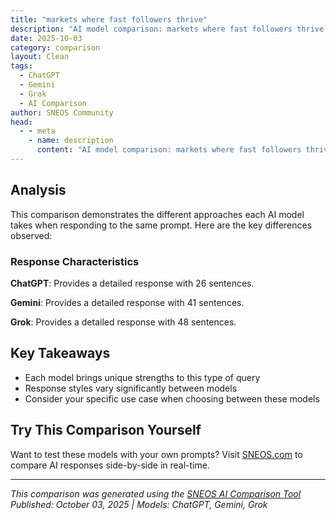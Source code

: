 ```yaml
---
title: "markets where fast followers thrive"
description: "AI model comparison: markets where fast followers thrive..."
date: 2025-10-03
category: comparison
layout: Clean
tags:
  - ChatGPT
  - Gemini
  - Grok
  - AI Comparison
author: SNEOS Community
head:
  - - meta
    - name: description
      content: "AI model comparison: markets where fast followers thrive..."
---
```


<ChatComparison
  title="markets where fast followers thrive"
  prompt="markets where fast followers thrive"
  :responses='{
    "ChatGPT": "Fast followers thrive in markets characterized by rapid innovation cycles, high consumer demand for new features, and significant barriers to being first-to-market. These markets allow companies that are not pioneers to quickly imitate, improve, or adapt innovations introduced by first movers, often capturing significant market share with less risk and development cost. Key types of markets where fast followers tend to do well include:\n\n1. **Technology and Consumer Electronics**\n   - Examples: Smartphones, laptops, wearable tech\n   - Characteristics: Fast product cycles, intense competition, demand for incremental improvements.\n   - Fast followers can quickly incorporate user feedback and improve upon initial designs.\n\n2. **Software and Mobile Apps**\n   - Examples: Social media platforms, productivity apps, gaming apps\n   - Characteristics: Rapid development, frequent updates, low distribution costs.\n   - Followers can replicate core features and refine usability or add functionalities.\n\n3. **Fashion and Apparel**\n   - Examples: Fast fashion brands\n   - Characteristics: Trends change quickly, consumers seek current styles at affordable prices.\n   - Fast followers replicate runway looks quickly, often at lower price points.\n\n4. **Consumer Packaged Goods (CPG)**\n   - Examples: Food and beverage, personal care products\n   - Characteristics: High competition, brand loyalty can be shifted by innovation.\n   - Companies often follow first movers by launching improved variants or line extensions.\n\n5. **Automotive (certain segments)**\n   - Examples: Electric vehicles, hybrids\n   - Characteristics: High R\u0026D costs for first movers, but followers can learn from pioneers\u2019 mistakes and adopt better technology/pricing.\n   - Fast followers can enter once standards and infrastructure begin to stabilize.\n\n6. **Healthcare and Pharmaceuticals (especially generics)**\n   - Examples: Generic drugs, medical devices\n   - Characteristics: Patent expirations enable followers to produce similar or improved products.\n   - Followers capitalize on regulatory approvals and lower costs.\n\n7. **E-commerce**\n   - Examples: Online marketplaces, niche retail platforms\n   - Characteristics: Platform replication, scale economies.\n   - Followers can quickly replicate business models and focus on customer experience or niche markets.\n\n**Summary:**  \nFast followers excel in dynamic markets with fast innovation cycles, where learning from first movers reduces risk and cost. They leverage market feedback, cost advantages, or improved positioning to compete effectively without bearing the initial breakthrough burden.\n\nIf you want, I can provide examples of companies that have succeeded as fast followers in specific industries!",
    "Gemini": "Fast followers thrive in markets characterized by specific conditions that allow them to capitalize on the pioneering work of innovators without bearing the brunt of the initial risks and costs. Here are some key characteristics of such markets:\n\n**1. High Innovation Complexity, but Low Imitation Barrier Once Proven:**\n\n*   **Explanation:** The initial innovation might require significant R\u0026D investment, overcoming technical hurdles, and navigating uncertain customer demand. However, once the innovator has proven the market and ironed out the kinks, the core technology becomes easier to replicate or adapt.\n*   **Example:** Early smartphones were complex and expensive to develop. Once Apple proved the concept and established the iPhone\u0027s interface, competitors like Samsung could follow with their own variations, leveraging existing manufacturing capabilities and Android\u0027s open-source operating system.\n\n**2. Standardized Technology or Open Platforms:**\n\n*   **Explanation:** When the underlying technology becomes standardized or is based on an open platform, it levels the playing field. Fast followers can build upon this foundation without having to develop everything from scratch.\n*   **Example:** The PC market. IBM\u0027s open architecture allowed other manufacturers to create compatible clones quickly, leading to a highly competitive landscape where innovation was often driven by incremental improvements and lower prices. The Android OS similarly supports a wide range of phone manufactures that all benefit from the platform.\n\n**3. Market Size is large and growing**\n\n*   **Explanation:** Large potential and/or rapidly growing market allows for multiple players to thrive because the innovator might not be able to capture the entire market by themselves. The fast follower can capture a significant market share\n*   **Example:** Electric Vehicles, streaming entertainment, or cloud storage markets.\n\n**4. Strong Existing Distribution and Manufacturing Capabilities:**\n\n*   **Explanation:** Fast followers often succeed because they possess established manufacturing facilities, distribution networks, and customer relationships that the innovator may lack. They can quickly scale production and reach a wider audience.\n*   **Example:** Established consumer goods companies like Unilever or Procter \u0026 Gamble often acquire smaller innovative brands and then leverage their existing distribution channels to rapidly expand the brand\u0027s reach.\n\n**5. Strong Brands and Marketing Expertise:**\n\n*   **Explanation:** Even if the initial product is groundbreaking, a fast follower with a well-established brand and superior marketing capabilities can often steal market share by building trust and creating a stronger emotional connection with customers.\n*   **Example:** Pepsi is often seen as a fast follower to Coca-Cola, but its strong brand, extensive marketing, and ability to adapt to changing consumer tastes have allowed it to maintain a significant market share.\n\n**6. Regulatory or Legal Hurdles are Low After Initial Approval:**\n\n*   **Explanation:** In some industries, the innovator faces significant regulatory hurdles in bringing a new product or service to market. Once the innovator has paved the way and secured necessary approvals, fast followers can enter the market with less regulatory burden.\n*   **Example:** The pharmaceutical industry, where generic drug manufacturers benefit from the clinical trials and regulatory approvals obtained by the original drug developer.\n\n**7. Price Sensitivity:**\n\n*   **Explanation:** When customers are highly price-sensitive, a fast follower who can offer a comparable product at a lower price can quickly gain market share.\n*   **Example:** Generic pharmaceuticals are a prime example.\n\n**8. Focus on Iterative Improvement:**\n\n*   **Explanation:** Fast followers often excel at taking an existing product or service and making incremental improvements that address specific customer needs or pain points. This can involve adding new features, improving usability, or enhancing customer support.\n*   **Example:** Many smartphone manufacturers focus on improving camera quality, battery life, or screen resolution, rather than trying to reinvent the entire phone.\n\n**In summary, fast followers thrive in markets where:**\n\n*   The initial innovation is difficult, but imitation becomes easier once proven.\n*   Standardized technologies or open platforms exist.\n*   Market size is large and growing\n*   Existing distribution and manufacturing capabilities can be leveraged.\n*   Strong brands and marketing expertise are valuable.\n*   Regulatory hurdles are lower after initial approval.\n*   Price sensitivity is high.\n*   Iterative improvements are valued by customers.\n\nBy understanding these market characteristics, companies can better assess their suitability for a fast-follower strategy and develop the necessary capabilities to compete effectively.\n",
    "Grok": "Fast followers\u2014companies that do not pioneer a market but quickly enter it after observing the success of first movers\u2014thrive in specific types of markets where certain conditions allow them to capitalize on the groundwork laid by innovators. Here are the key types of markets and conditions where fast followers tend to succeed:\n\n### 1. **Technology-Driven Markets with Rapid Innovation Cycles**\n   - **Characteristics**: Markets where technology evolves quickly, and first movers often struggle to perfect their offerings or scale efficiently.\n   - **Why Fast Followers Thrive**: Fast followers can learn from the technological missteps of pioneers, avoid R\u0026D costs, and launch more refined or user-friendly products. They can also leverage emerging standards or infrastructure built by first movers.\n   - **Examples**:\n     - **Smartphones**: Apple wasn\u2019t the first to market with a smartphone (IBM and Nokia were earlier players), but it became a fast follower by introducing the iPhone with a superior user interface and ecosystem.\n     - **Social Media**: Facebook wasn\u2019t the first social networking platform (MySpace and Friendster came before), but it quickly adapted and scaled to dominate the market.\n\n### 2. **Consumer Goods Markets with Low Brand Loyalty**\n   - **Characteristics**: Markets where consumers prioritize price, convenience, or features over brand loyalty to the first mover.\n   - **Why Fast Followers Thrive**: Fast followers can offer similar products at lower prices by avoiding the initial marketing and development costs borne by pioneers. They can also iterate on the original product to better meet consumer needs.\n   - **Examples**:\n     - **Generic or Store-Brand Products**: In industries like groceries or household goods, fast followers (e.g., private labels) replicate successful branded products at a lower cost.\n     - **Fast Fashion**: Companies like Zara and H\u0026M quickly copy high-end fashion trends at affordable prices, often outpacing original designers.\n\n### 3. **Markets with High Initial Uncertainty or Risk**\n   - **Characteristics**: Industries where first movers face significant uncertainty about consumer demand, regulatory hurdles, or technological feasibility.\n   - **Why Fast Followers Thrive**: Fast followers can wait for the market to stabilize, learn from the pioneer\u2019s failures, and enter with a clearer understanding of risks and opportunities.\n   - **Examples**:\n     - **Electric Vehicles (EVs)**: Tesla was a pioneer, but fast followers like BYD and Rivian have entered with competitive offerings, benefiting from Tesla\u2019s efforts to build consumer awareness and infrastructure (e.g., charging networks).\n     - **Cryptocurrency Platforms**: Early crypto exchanges faced regulatory and security challenges, while later entrants like Binance capitalized on a more mature market.\n\n### 4. **Markets with Network Effects Where Execution Matters More Than Timing**\n   - **Characteristics**: Markets where success depends on building a large user base or ecosystem, but being first isn\u2019t enough to sustain a lead.\n   - **Why Fast Followers Thrive**: Fast followers can focus on superior execution, better user experience, or aggressive scaling to overcome the first mover\u0027s head start.\n   - **Examples**:\n     - **Ride-Sharing Apps**: Uber was a pioneer, but fast followers like Lyft gained traction by focusing on specific markets and better driver policies.\n     - **Search Engines**: Google wasn\u2019t the first search engine (Yahoo and AltaVista came earlier), but it dominated by offering a better algorithm and user experience.\n\n### 5. **Markets with High Capital Requirements for Scaling**\n   - **Characteristics**: Industries where scaling operations or building infrastructure is costly, and first movers may struggle with funding or execution.\n   - **Why Fast Followers Thrive**: Fast followers can enter with more efficient business models or better access to capital, allowing them to scale faster than the pioneer.\n   - **Examples**:\n     - **E-Commerce**: Amazon wasn\u2019t the first online retailer (eBay and others preceded it), but it scaled rapidly with better logistics and customer focus.\n     - **Streaming Services**: Netflix pioneered online streaming, but fast followers like Disney\u002B leveraged existing content libraries and branding to quickly gain market share.\n\n### 6. **Regulated or Complex Markets**\n   - **Characteristics**: Markets where regulatory barriers or complexity slow down first movers, creating opportunities for others to enter once the path is clearer.\n   - **Why Fast Followers Thrive**: Fast followers can avoid the legal battles, lobbying costs, or compliance challenges faced by pioneers and enter with a more streamlined approach.\n   - **Examples**:\n     - **FinTech**: Early peer-to-peer lending or digital payment platforms faced regulatory hurdles, while later entrants like Square or Stripe benefited from clearer rules.\n     - **Healthcare Tech**: First movers in telehealth or wearable health devices dealt with privacy and compliance issues, while fast followers built on established trust and frameworks.\n\n### Key Conditions That Favor Fast Followers\n- **Low Switching Costs**: If consumers can easily switch from the first mover\u2019s product to a competitor\u2019s, fast followers have a better chance of gaining traction.\n- **Improvable Products/Services**: If the first mover\u2019s offering has clear flaws or gaps (e.g., usability, pricing), fast followers can address these pain points.\n- **Short Product Lifecycles**: In markets where products quickly become obsolete, fast followers can leapfrog pioneers with newer, better solutions.\n- **Access to Resources**: Fast followers often succeed when they have superior access to capital, distribution networks, or talent to outpace the first mover during scaling.\n\n### Risks for Fast Followers\nWhile fast followers can thrive in these markets, they still face challenges:\n- First movers may establish strong brand loyalty or patents that are hard to overcome.\n- If they wait too long, they risk losing relevance or facing saturated markets.\n- They must still invest in differentiation to avoid being seen as mere copycats.\n\nIn summary, fast followers thrive in markets where they can learn from pioneers\u2019 mistakes, avoid high initial costs, and focus on execution, scale, or iteration. These conditions are often found in tech, consumer goods, and regulated industries with rapid change or high uncertainty."
  }'
  published-date="20:52"
/>

## Analysis

This comparison demonstrates the different approaches each AI model takes when responding to the same prompt. Here are the key differences observed:

### Response Characteristics

**ChatGPT**: Provides a detailed response with 26 sentences. 

**Gemini**: Provides a detailed response with 41 sentences. 

**Grok**: Provides a detailed response with 48 sentences. 

## Key Takeaways

- Each model brings unique strengths to this type of query
- Response styles vary significantly between models
- Consider your specific use case when choosing between these models

## Try This Comparison Yourself

Want to test these models with your own prompts? Visit [SNEOS.com](https://sneos.com) to compare AI responses side-by-side in real-time.

---

*This comparison was generated using the [SNEOS AI Comparison Tool](https://sneos.com)*
*Published: October 03, 2025 | Models: ChatGPT, Gemini, Grok*
